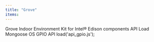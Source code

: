 ```yaml
---
title: "Grove"
items:
---
```


 Grove Indoor Environment Kit for Intel® Edison
 components API
 Load Mongoose OS GPIO API
load('api_gpio.js');

